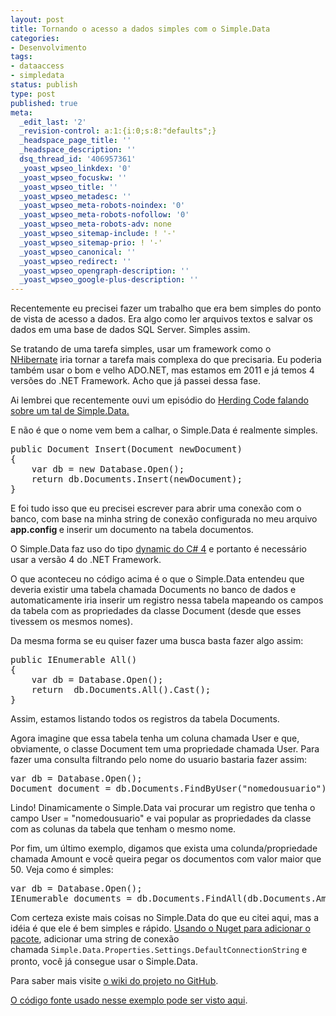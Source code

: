 ```yaml
---
layout: post
title: Tornando o acesso a dados simples com o Simple.Data
categories:
- Desenvolvimento
tags:
- dataaccess
- simpledata
status: publish
type: post
published: true
meta:
  _edit_last: '2'
  _revision-control: a:1:{i:0;s:8:"defaults";}
  _headspace_page_title: ''
  _headspace_description: ''
  dsq_thread_id: '406957361'
  _yoast_wpseo_linkdex: '0'
  _yoast_wpseo_focuskw: ''
  _yoast_wpseo_title: ''
  _yoast_wpseo_metadesc: ''
  _yoast_wpseo_meta-robots-noindex: '0'
  _yoast_wpseo_meta-robots-nofollow: '0'
  _yoast_wpseo_meta-robots-adv: none
  _yoast_wpseo_sitemap-include: ! '-'
  _yoast_wpseo_sitemap-prio: ! '-'
  _yoast_wpseo_canonical: ''
  _yoast_wpseo_redirect: ''
  _yoast_wpseo_opengraph-description: ''
  _yoast_wpseo_google-plus-description: ''
---
```

<!--:pt-->Recentemente eu precisei fazer um trabalho que era bem simples do ponto de vista de acesso a dados. Era algo como ler arquivos textos e salvar os dados em uma base de dados SQL Server. Simples assim.

Se tratando de uma tarefa simples, usar um framework como o <a href="http://nhforge.org/Default.aspx" target="_blank">NHibernate</a> iria tornar a tarefa mais complexa do que precisaria. Eu poderia também usar o bom e velho ADO.NET, mas estamos em 2011 e já temos 4 versões do .NET Framework. Acho que já passei dessa fase.

Ai lembrei que recentemente ouvi um episódio do <a href="http://herdingcode.com/?p=305" target="_blank">Herding Code falando sobre um tal de Simple.Data.</a>

E não é que o nome vem bem a calhar, o Simple.Data é realmente simples.
<pre class="brush: csharp;">public Document Insert(Document newDocument)
{
    var db = new Database.Open();
    return db.Documents.Insert(newDocument);
}</pre>
E foi tudo isso que eu precisei escrever para abrir uma conexão com o banco, com base na minha string de conexão configurada no meu arquivo <strong>app.config </strong>e inserir um documento na tabela documentos.

O Simple.Data faz uso do tipo <a href="http://robsonramos.com/index.php/2011/05/11/entendendo-o-tipo-dynamic-no-c/" target="_blank">dynamic do C# 4</a> e portanto é necessário usar a versão 4 do .NET Framework.

O que aconteceu no código acima é o que o Simple.Data entendeu que deveria existir uma tabela chamada Documents no banco de dados e automaticamente iria inserir um registro nessa tabela mapeando os campos da tabela com as propriedades da classe Document (desde que esses tivessem os mesmos nomes).

Da mesma forma se eu quiser fazer uma busca basta fazer algo assim:
<pre class="brush: csharp;">public IEnumerable All()
{
    var db = Database.Open();
    return  db.Documents.All().Cast();
}</pre>
Assim, estamos listando todos os registros da tabela Documents.

Agora imagine que essa tabela tenha um coluna chamada User e que, obviamente, o classe Document tem uma propriedade chamada User. Para fazer uma consulta filtrando pelo nome do usuario bastaria fazer assim:
<pre class="brush: csharp;">var db = Database.Open();
Document document = db.Documents.FindByUser("nomedousuario");</pre>
Lindo! Dinamicamente o Simple.Data vai procurar um registro que tenha o campo User = "nomedousuario" e vai popular as propriedades da classe com as colunas da tabela que tenham o mesmo nome.

Por fim, um último exemplo, digamos que exista uma colunda/propriedade chamada Amount e você queira pegar os documentos com valor maior que 50. Veja como é simples:
<pre class="brush: csharp;">var db = Database.Open();
IEnumerable documents = db.Documents.FindAll(db.Documents.Amount &gt; 50).Cast();</pre>
Com certeza existe mais coisas no Simple.Data do que eu citei aqui, mas a idéia é que ele é bem simples e rápido. <a href="http://bit.ly/p7XsUx">Usando o Nuget para adicionar o pacote</a>, adicionar uma string de conexão chamada <span class="Apple-style-span" style="font-family: Consolas, Monaco, monospace; font-size: 12px; line-height: 18px; white-space: pre;">Simple.Data.Properties.Settings.DefaultConnectionString</span> e pronto, você já consegue usar o Simple.Data.

Para saber mais visite <a href="http://bit.ly/oZ4teC" target="_blank">o wiki do projeto no GitHub</a>.

<a href="http://bit.ly/r3SnzM">O código fonte usado nesse exemplo pode ser visto aqui</a>.<!--:-->
